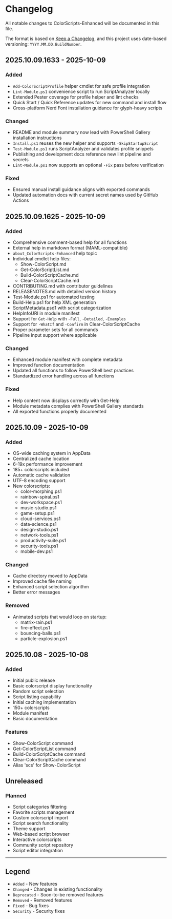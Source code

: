 # Changelog

All notable changes to ColorScripts-Enhanced will be documented in this file.

The format is based on [Keep a Changelog](https://keepachangelog.com/en/1.0.0/),
and this project uses date-based versioning: `YYYY.MM.DD.BuildNumber`.

## 2025.10.09.1633 - 2025-10-09

### Added

- `Add-ColorScriptProfile` helper cmdlet for safe profile integration
- `Lint-Module.ps1` convenience script to run ScriptAnalyzer locally
- Extended Pester coverage for profile helper and lint checks
- Quick Start / Quick Reference updates for new command and install flow
- Cross-platform Nerd Font installation guidance for glyph-heavy scripts

### Changed

- README and module summary now lead with PowerShell Gallery installation instructions
- `Install.ps1` reuses the new helper and supports `-SkipStartupScript`
- `Test-Module.ps1` runs ScriptAnalyzer and validates profile snippets
- Publishing and development docs reference new lint pipeline and secrets
- `Lint-Module.ps1` now supports an optional `-Fix` pass before verification

### Fixed

- Ensured manual install guidance aligns with exported commands
- Updated automation docs with current secret names used by GitHub Actions

## 2025.10.09.1625 - 2025-10-09

### Added

- Comprehensive comment-based help for all functions
- External help in markdown format (MAML-compatible)
- `about_ColorScripts-Enhanced` help topic
- Individual cmdlet help files:
  - Show-ColorScript.md
  - Get-ColorScriptList.md
  - Build-ColorScriptCache.md
  - Clear-ColorScriptCache.md
- CONTRIBUTING.md with contributor guidelines
- RELEASENOTES.md with detailed version history
- Test-Module.ps1 for automated testing
- Build-Help.ps1 for help XML generation
- ScriptMetadata.psd1 with script categorization
- HelpInfoURI in module manifest
- Support for `Get-Help` with `-Full`, `-Detailed`, `-Examples`
- Support for `-WhatIf` and `-Confirm` in Clear-ColorScriptCache
- Proper parameter sets for all commands
- Pipeline input support where applicable

### Changed

- Enhanced module manifest with complete metadata
- Improved function documentation
- Updated all functions to follow PowerShell best practices
- Standardized error handling across all functions

### Fixed

- Help content now displays correctly with Get-Help
- Module metadata complies with PowerShell Gallery standards
- All exported functions properly documented

## 2025.10.09 - 2025-10-09

### Added

- OS-wide caching system in AppData
- Centralized cache location
- 6-19x performance improvement
- 185+ colorscripts included
- Automatic cache validation
- UTF-8 encoding support
- New colorscripts:
  - color-morphing.ps1
  - rainbow-spiral.ps1
  - dev-workspace.ps1
  - music-studio.ps1
  - game-setup.ps1
  - cloud-services.ps1
  - data-science.ps1
  - design-studio.ps1
  - network-tools.ps1
  - productivity-suite.ps1
  - security-tools.ps1
  - mobile-dev.ps1

### Changed

- Cache directory moved to AppData
- Improved cache file naming
- Enhanced script selection algorithm
- Better error messages

### Removed

- Animated scripts that would loop on startup:
  - matrix-rain.ps1
  - fire-effect.ps1
  - bouncing-balls.ps1
  - particle-explosion.ps1

## 2025.10.08 - 2025-10-08

### Added

- Initial public release
- Basic colorscript display functionality
- Random script selection
- Script listing capability
- Initial caching implementation
- 150+ colorscripts
- Module manifest
- Basic documentation

### Features

- Show-ColorScript command
- Get-ColorScriptList command
- Build-ColorScriptCache command
- Clear-ColorScriptCache command
- Alias 'scs' for Show-ColorScript

## Unreleased

### Planned

- Script categories filtering
- Favorite scripts management
- Custom colorscript import
- Script search functionality
- Theme support
- Web-based script browser
- Interactive colorscripts
- Community script repository
- Script editor integration

---

## Legend

- `Added` - New features
- `Changed` - Changes in existing functionality
- `Deprecated` - Soon-to-be removed features
- `Removed` - Removed features
- `Fixed` - Bug fixes
- `Security` - Security fixes
